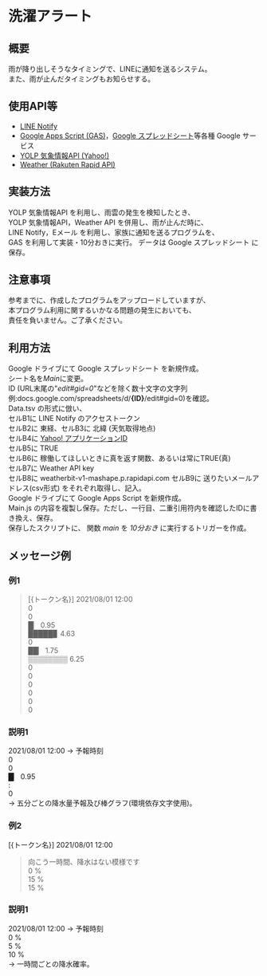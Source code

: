 # 洗濯アラート

## 概要
雨が降り出しそうなタイミングで、LINEに通知を送るシステム。  
また、雨が止んだタイミングもお知らせする。

## 使用API等
- [LINE Notify](https://notify-bot.line.me/ja/)
- [Google Apps Script (GAS)](https://workspace.google.co.jp/intl/ja/products/apps-script/)，[Google スプレッドシート](https://www.google.com/intl/ja_jp/sheets/about/)等各種 Google サービス
- [YOLP 気象情報API (Yahoo!)](https://developer.yahoo.co.jp/webapi/map/openlocalplatform/v1/weather.html)
- [Weather (Rakuten Rapid API)](https://api.rakuten.net/weatherbit/api/weather/endpoints)

## 実装方法
YOLP 気象情報API を利用し、雨雲の発生を検知したとき、  
YOLP 気象情報API，Weather API を併用し、雨が止んだ時に、  
LINE Notify，Eメール を利用し、家族に通知を送るプログラムを、  
GAS を利用して実装・10分おきに実行。
データは Google スプレッドシート に保存。

## 注意事項
参考までに、作成したプログラムをアップロードしていますが、  
本プログラム利用に関するいかなる問題の発生においても、  
責任を負いません。ご了承ください。

## 利用方法
Google ドライブにて Google スプレッドシート を新規作成。  
シート名を*Main*に変更。  
ID (URL末尾の"*edit#gid=0*"などを除く数十文字の文字列 例:docs\.google\.com/spreadsheets/d/**{ID}**/edit#gid=0)を確認。  
Data.tsv の形式に倣い、  
セルB1に LINE Notify のアクセストークン  
セルB2に 東経、セルB3に 北緯 (天気取得地点)  
セルB4に [Yahoo! アプリケーションID](https://developer.yahoo.co.jp/)  
セルB5に TRUE  
セルB6に 稼働してほしいときに真を返す関数、あるいは常にTRUE(真)  
セルB7に Weather API key  
セルB8に weatherbit-v1-mashape.p.rapidapi.com
セルB9に 送りたいメールアドレス(csv形式)
をそれぞれ取得し、記入。  
Google ドライブにて Google Apps Script を新規作成。  
Main.js の内容を複製し保存。ただし、一行目、二重引用符内を確認したIDに書き換え、保存。  
保存したスクリプトに、
関数 *main* を *10分おき* に実行するトリガーを作成。  

## メッセージ例
### 例1
>\[{トークン名}]  2021/08/01 12:00  
> 0  
> 0  
>█▏ 0.95  
>█████▊ 4.63  
> 0  
>██▏ 1.75  
>▒▒▒▒▒▒▒▒ 6.25  
> 0  
> 0  
> 0  
> 0  
> 0  
> 0  
### 説明1
2021/08/01 12:00 → 予報時刻  
0  
0  
█▏ 0.95  
:  
0  
→ 五分ごとの降水量予報及び棒グラフ(環境依存文字使用)。
### 例2
[{トークン名}]  2021/08/01 12:00  
>向こう一時間、降水はない模様です  
>0 %  
>15 %  
>15 %  
### 説明1
2021/08/01 12:00 → 予報時刻  
0 %  
5 %  
10 %  
→ 一時間ごとの降水確率。
